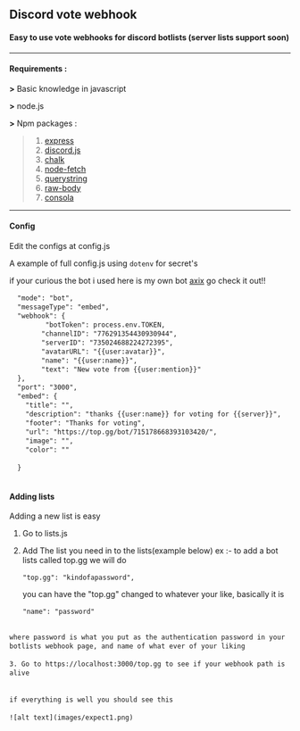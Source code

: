 ## Discord vote webhook

#### Easy to use vote webhooks for discord botlists (server lists support soon)

---------------------------------

#### Requirements :

**>** Basic knowledge in javascript

**>** node.js

**>** Npm packages :
 > 1. [express](https://www.npmjs.com/package/express)
 > 2. [discord.js](https://discord.js.org/#/)
 > 3. [chalk](https://www.npmjs.com/package/chalk)
 > 4. [node-fetch](https://www.npmjs.com/package/node-fetch)
 > 5. [querystring](https://www.npmjs.com/package/querystring)
 > 6. [raw-body](https://www.npmjs.com/package/raw-body)
 > 7. [consola](https://www.npmjs.com/package/consola)
 

------------------------------------


#### Config 

Edit the configs at config.js

A example of full config.js using `dotenv` for secret's

if your curious the bot i used here is my own bot [axix](https://axixbot.tk) go check it out!!

```
  "mode": "bot",
  "messageType": "embed",
  "webhook": {
         "botToken": process.env.TOKEN,
        "channelID": "776291354430930944",
        "serverID": "735024688224272395",
        "avatarURL": "{{user:avatar}}",
        "name": "{{user:name}}",
        "text": "New vote from {{user:mention}}"
  },
  "port": "3000",
  "embed": {
    "title": "",
    "description": "thanks {{user:name}} for voting for {{server}}",
    "footer": "Thanks for voting",
    "url": "https://top.gg/bot/715178668393103420/",
    "image": "",
    "color": ""

  }


```


#### Adding lists 


Adding a new list is easy

1. Go to lists.js
2. Add The list you need in to the lists(example below) 
  ex :- to add a bot lists called top.gg we will do 
   ```
   "top.gg": "kindofapassword",
   ```

   you can have the "top.gg" changed to whatever your like, basically it is

   ```
   "name": "password"

  ```

  where password is what you put as the authentication password in your botlists webhook page, and name of what ever of your liking

3. Go to https://localhost:3000/top.gg to see if your webhook path is alive


if everything is well you should see this

![alt text](images/expect1.png)